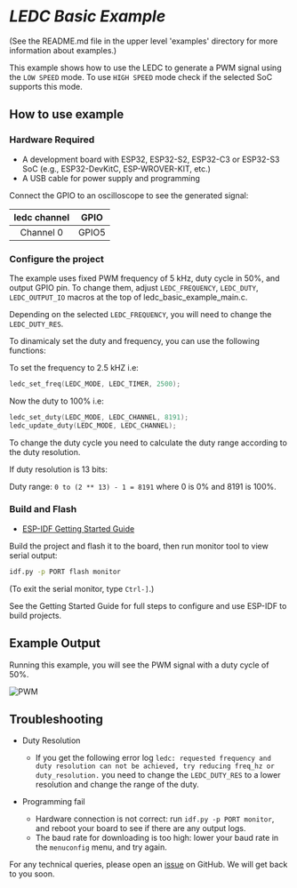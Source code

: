 # _LEDC Basic Example_

(See the README.md file in the upper level 'examples' directory for more information about examples.)

This example shows how to use the LEDC to generate a PWM signal using the `LOW SPEED` mode.
To use `HIGH SPEED` mode check if the selected SoC supports this mode.

## How to use example

### Hardware Required

* A development board with ESP32, ESP32-S2, ESP32-C3 or ESP32-S3 SoC (e.g., ESP32-DevKitC, ESP-WROVER-KIT, etc.)
* A USB cable for power supply and programming

Connect the GPIO to an oscilloscope to see the generated signal:

|ledc channel| GPIO  |
|:----------:|:-----:|
| Channel 0  | GPIO5 |

### Configure the project

The example uses fixed PWM frequency of 5 kHz, duty cycle in 50%, and output GPIO pin. To change them, adjust `LEDC_FREQUENCY`, `LEDC_DUTY`, `LEDC_OUTPUT_IO` macros at the top of ledc_basic_example_main.c.

Depending on the selected `LEDC_FREQUENCY`, you will need to change the `LEDC_DUTY_RES`.

To dinamicaly set the duty and frequency, you can use the following functions:

To set the frequency to 2.5 kHZ i.e:

```c
ledc_set_freq(LEDC_MODE, LEDC_TIMER, 2500);
```

Now the duty to 100% i.e:

```c
ledc_set_duty(LEDC_MODE, LEDC_CHANNEL, 8191);
ledc_update_duty(LEDC_MODE, LEDC_CHANNEL);
```

To change the duty cycle you need to calculate the duty range according to the duty resolution.

If duty resolution is 13 bits:

Duty range: `0 to (2 ** 13) - 1 = 8191` where 0 is 0% and 8191 is 100%.

### Build and Flash

* [ESP-IDF Getting Started Guide](https://idf.espressif.com/)

Build the project and flash it to the board, then run monitor tool to view serial output:

```bash
idf.py -p PORT flash monitor
```

(To exit the serial monitor, type ``Ctrl-]``.)

See the Getting Started Guide for full steps to configure and use ESP-IDF to build projects.

## Example Output

Running this example, you will see the PWM signal with a duty cycle of 50%.

![PWM](image/ledc_pwm_signal.png)

## Troubleshooting

* Duty Resolution

    * If you get the following error log `ledc: requested frequency and duty resolution can not be achieved, try reducing freq_hz or duty_resolution.` you need to change the `LEDC_DUTY_RES` to a lower resolution and change the range of the duty.

* Programming fail

    * Hardware connection is not correct: run `idf.py -p PORT monitor`, and reboot your board to see if there are any output logs.
    * The baud rate for downloading is too high: lower your baud rate in the `menuconfig` menu, and try again.

For any technical queries, please open an [issue](https://github.com/espressif/esp-idf/issues) on GitHub. We will get back to you soon.
